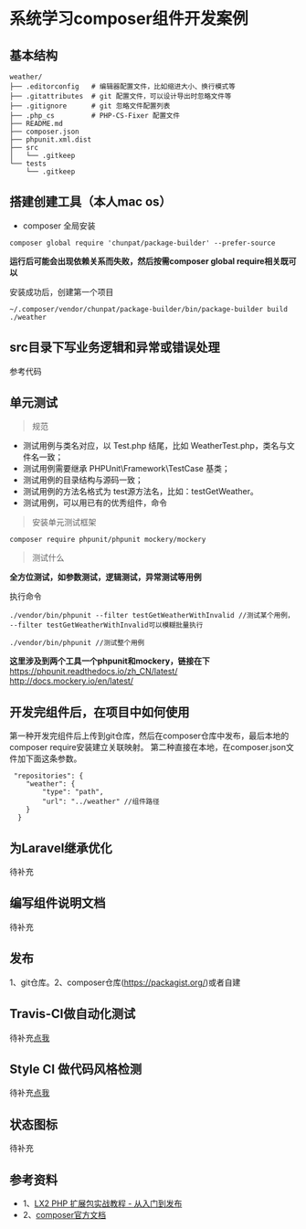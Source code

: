 # 系统学习composer组件开发案例

## 基本结构

```
weather/
├── .editorconfig   # 编辑器配置文件，比如缩进大小、换行模式等
├── .gitattributes  # git 配置文件，可以设计导出时忽略文件等
├── .gitignore      # git 忽略文件配置列表
├── .php_cs         # PHP-CS-Fixer 配置文件
├── README.md    
├── composer.json
├── phpunit.xml.dist
├── src
│   └── .gitkeep
└── tests
    └── .gitkeep
```

## 搭建创建工具（本人mac os）

* composer 全局安装 
```
composer global require 'chunpat/package-builder' --prefer-source
```
**运行后可能会出现依赖关系而失败，然后按需composer global require相关既可以**

安装成功后，创建第一个项目
```
~/.composer/vendor/chunpat/package-builder/bin/package-builder build ./weather
```

## src目录下写业务逻辑和异常或错误处理

参考代码

## 单元测试

> 规范

* 测试用例与类名对应，以 Test.php 结尾，比如 WeatherTest.php，类名与文件名一致；
* 测试用例需要继承 PHPUnit\Framework\TestCase 基类；
* 测试用例的目录结构与源码一致；
* 测试用例的方法名格式为 test源方法名，比如：testGetWeather。
* 测试用例，可以用已有的优秀组件，命令

> 安装单元测试框架

```
composer require phpunit/phpunit mockery/mockery
```

> 测试什么

**全方位测试，如参数测试，逻辑测试，异常测试等用例**

执行命令
```
./vendor/bin/phpunit --filter testGetWeatherWithInvalid //测试某个用例， --filter testGetWeatherWithInvalid可以模糊批量执行

./vendor/bin/phpunit //测试整个用例

```

**这里涉及到两个工具一个phpunit和mockery，链接在下**
https://phpunit.readthedocs.io/zh_CN/latest/
http://docs.mockery.io/en/latest/

## 开发完组件后，在项目中如何使用

第一种开发完组件后上传到git仓库，然后在composer仓库中发布，最后本地的composer require安装建立关联映射。
第二种直接在本地，在composer.json文件加下面这条参数。
```
 "repositories": {
    "weather": {
        "type": "path",
        "url": "../weather" //组件路径
    }
  }
```

## 为Laravel继承优化

待补充

## 编写组件说明文档

待补充

## 发布

1、git仓库。2、composer仓库(https://packagist.org/)或者自建

## Travis-CI做自动化测试

待补充[点我](https://travis-ci.org/)

## Style CI 做代码风格检测

待补充[点我](https://github.styleci.io/)

## 状态图标

待补充

## 参考资料
* 1、[LX2 PHP 扩展包实战教程 - 从入门到发布](https://learnku.com/courses/creating-package/)
* 2、[composer官方文档](https://docs.phpcomposer.com/03-cli.html)
